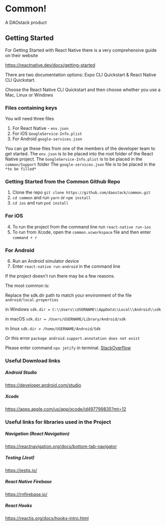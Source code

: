 # Common!

A DAOstack product

## Getting Started
For Getting Started with React Native there is a very comprehensive guide on their website

https://reactnative.dev/docs/getting-started

There are two documentation options: Expo CLI Quickstart & React Native CLI Quickstart.

Choose the React Native CLI Quickstart and then choose whether you use a Mac, Linux or Windows

### Files containing keys

You will need three files
 1. For React Native - `env.json`
 2. For iOS `GoogleService-Info.plist`
 3. For Android `google-services.json`

You can ge these files from one of the members of the developer team to get started.
The `env.json` is to be placed into the root folder of the React Native project.
The `GoogleService-Info.plist` is to be placed in the `common/Support` folder
The `google-services.json` file is to be placed in the `*to be filled*`

### Getting Started from the Common Github Repo

1. Clone the repo `git clone https://github.com/daostack/common.git`
2. `cd common` and run `yarn` or `npm install`
3. `cd ios` and run `pod install`

### For iOS

4. To run the project from the command line run `react-native run-ios`
5. To run from Xcode, open the `common.xcworkspace` file and then enter `command + r`

### For Android

6. Run an Android simulator device
7. Enter `react-native run-android` in the command line

If the project doesn't run there may be a few reasons.

The most common is:

Replace the sdk.dir path to match your environment of the file `android/local.properties`

in Windows `sdk.dir = C:\\Users\\USERNAME\\AppData\\Local\\Android\\sdk`

in macOS `sdk.dir = /Users/USERNAME/Library/Android/sdk`

in linux `sdk.dir = /home/USERNAME/Android/Sdk`

Or this error `package android.support.annotation does not exist`

Please enter command `npx jetify` in terminal. [StackOverflow](https://stackoverflow.com/questions/53235525/issues-using-androidx-and-react-native)

### Useful Download links

##### Android Studio
https://developer.android.com/studio

##### Xcode
https://apps.apple.com/us/app/xcode/id497799835?mt=12

### Useful links for libraries used in the Project

##### Navigation (React Navigation)
https://reactnavigation.org/docs/bottom-tab-navigator

##### Testing (Jest)
https://jestjs.io/

##### React Native Firebase
https://rnfirebase.io/

##### React Hooks
https://reactjs.org/docs/hooks-intro.html



